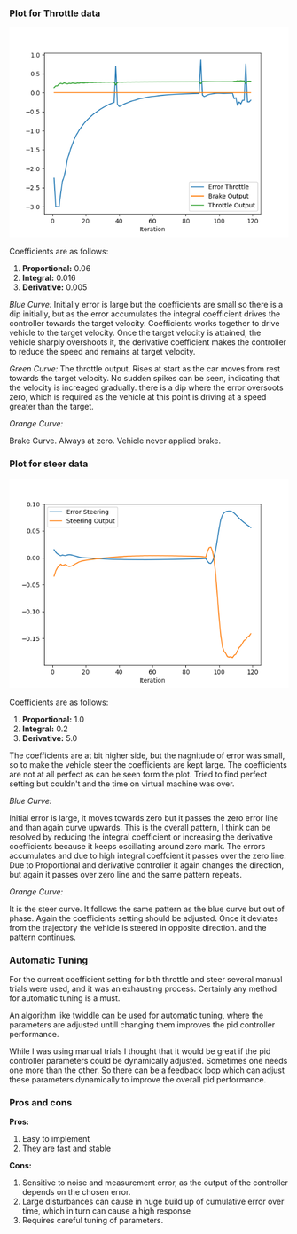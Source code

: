 ### Plot for Throttle data 

![throttle](throttle.png)

Coefficients are as follows:
1. **Proportional:** 0.06
2. **Integral:** 0.016
3. **Derivative:** 0.005

*Blue Curve:*
Initially error is large but the coefficients are small so there is a dip initially, but as the error accumulates the integral coefficient drives the controller towards the target velocity. Coefficients works together to drive vehicle to the target velocity. Once the target velocity is attained, the vehicle sharply overshoots it, the derivative coefficient makes the controller to reduce the speed and remains at target velocity.

*Green Curve:*
 The throttle output. Rises at start as the car moves from rest towards the target velocity. No sudden spikes can be seen, indicating that the velocity is increaged gradually. there is a dip where the error oversoots zero, which is required as the vehicle at this point is driving at a speed greater than the target.
 
*Orange Curve:*

Brake Curve. Always at zero. Vehicle never applied brake.


### Plot for steer data

![steer](steer.png)

Coefficients are as follows:
1. **Proportional:** 1.0
2. **Integral:** 0.2
3. **Derivative:** 5.0

The coefficients are at bit higher side, but the nagnitude of error was small, so to make the vehicle steer the coefficients are kept large. The coefficients are not at all perfect as can be seen form the plot. Tried to find perfect setting but couldn't and the time on virtual machine was over.

*Blue Curve:*

Initial error is large, it moves towards zero but it passes the zero error line and than again curve upwards. This is the overall pattern, I think can be resolved by reducing the integral coefficient or increasing the derivative coefficients because it keeps oscillating around zero mark. The errors accumulates and due to high integral coeffcient it passes over the zero line. Due to Proportional and derivative controller it again changes the direction, but again it passes over zero line and the same pattern repeats.

*Orange Curve:*

It is the steer curve. It follows the same pattern as the blue curve but out of phase. Again the coefficients setting should be adjusted. Once it deviates from the trajectory the vehicle is steered in opposite direction. and the pattern continues.

### Automatic Tuning

For the current coefficient setting for bith throttle and steer several manual trials were used, and it was an exhausting process. Certainly any method for automatic tuning is a must. 

An algorithm like twiddle can be used for automatic tuning, where the parameters are adjusted untill changing them improves the pid controller performance.

While I was using manual trials I thought that it would be great if the pid controller parameters could be dynamically adjusted. Sometimes one needs one more than the other. So there can be a feedback loop which can adjust these parameters dynamically to improve the overall pid performance.

### Pros and cons

**Pros:**

1. Easy to implement
2. They are fast and stable

**Cons:**

1. Sensitive to noise and measurement error, as the output of the controller depends on the chosen error.
2. Large disturbances can cause in huge build up of cumulative error over time, which in turn can cause a high response
3. Requires careful tuning of parameters.
